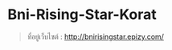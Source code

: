 # Bni-Rising-Star-Korat
> ที่อยู่เว็บไซต์ : <a href="http://bnirisingstar.epizy.com/" target="_blank">http://bnirisingstar.epizy.com/</a>

<!-- <p align="center">
  <img width="700" src="https://github.com/mikeaom/bni-rising-star-korat/blob/main/images/article-details-large.jpg" alt="cli output"/>
</p> -->
